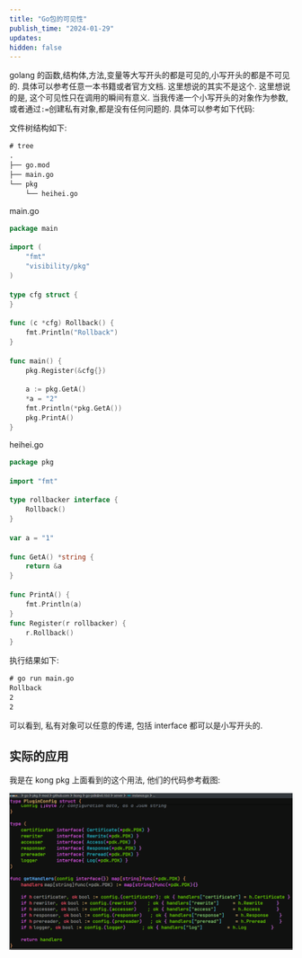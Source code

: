 ```yaml
---
title: "Go包的可见性"
publish_time: "2024-01-29"
updates:
hidden: false
---
```


golang 的函数,结构体,方法,变量等大写开头的都是可见的,小写开头的都是不可见的. 具体可以参考任意一本书籍或者官方文档. 这里想说的其实不是这个. 这里想说的是, 这个可见性只在调用的瞬间有意义. 当我传递一个小写开头的对象作为参数, 或者通过`:=`创建私有对象,都是没有任何问题的. 具体可以参考如下代码:

文件树结构如下:

```txt
# tree
.
├── go.mod
├── main.go
└── pkg
    └── heihei.go
```

main.go

```go
package main

import (
	"fmt"
	"visibility/pkg"
)

type cfg struct {
}

func (c *cfg) Rollback() {
	fmt.Println("Rollback")
}

func main() {
	pkg.Register(&cfg{})

	a := pkg.GetA()
	*a = "2"
	fmt.Println(*pkg.GetA())
    pkg.PrintA()
}

```

heihei.go

```go
package pkg

import "fmt"

type rollbacker interface {
	Rollback()
}

var a = "1"

func GetA() *string {
	return &a
}

func PrintA() {
	fmt.Println(a)
}
func Register(r rollbacker) {
	r.Rollback()
}

```

执行结果如下:

```txt
# go run main.go
Rollback
2
2
```

可以看到, 私有对象可以任意的传递, 包括 interface 都可以是小写开头的.

## 实际的应用

我是在 kong pkg 上面看到的这个用法, 他们的代码参考截图:

![pdk](./index/image.png)
